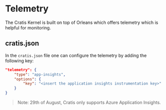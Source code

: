 # Telemetry

The Cratis Kernel is built on top of Orleans which offers telemetry which is helpful for monitoring.

## cratis.json

In the `cratis.json` file one can configure the telemetry by adding the following key:

```json
"telemetry": {
    "type": "app-insights",
    "options": {
        "key": "<insert the application insights instrumentation key>"
    }
}
```

> Note: 29th of August, Cratis only supports Azure Application Insights.
